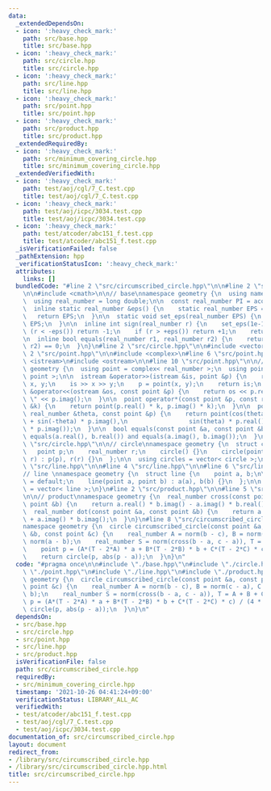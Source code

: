 ```yaml
---
data:
  _extendedDependsOn:
  - icon: ':heavy_check_mark:'
    path: src/base.hpp
    title: src/base.hpp
  - icon: ':heavy_check_mark:'
    path: src/circle.hpp
    title: src/circle.hpp
  - icon: ':heavy_check_mark:'
    path: src/line.hpp
    title: src/line.hpp
  - icon: ':heavy_check_mark:'
    path: src/point.hpp
    title: src/point.hpp
  - icon: ':heavy_check_mark:'
    path: src/product.hpp
    title: src/product.hpp
  _extendedRequiredBy:
  - icon: ':heavy_check_mark:'
    path: src/minimum_covering_circle.hpp
    title: src/minimum_covering_circle.hpp
  _extendedVerifiedWith:
  - icon: ':heavy_check_mark:'
    path: test/aoj/cgl/7_C.test.cpp
    title: test/aoj/cgl/7_C.test.cpp
  - icon: ':heavy_check_mark:'
    path: test/aoj/icpc/3034.test.cpp
    title: test/aoj/icpc/3034.test.cpp
  - icon: ':heavy_check_mark:'
    path: test/atcoder/abc151_f.test.cpp
    title: test/atcoder/abc151_f.test.cpp
  _isVerificationFailed: false
  _pathExtension: hpp
  _verificationStatusIcon: ':heavy_check_mark:'
  attributes:
    links: []
  bundledCode: "#line 2 \"src/circumscribed_circle.hpp\"\n\n#line 2 \"src/base.hpp\"\
    \n\n#include <cmath>\n\n// base\nnamespace geometry {\n  using namespace std;\n\
    \  using real_number = long double;\n\n  const real_number PI = acosl(-1);\n\n\
    \  inline static real_number &eps() {\n    static real_number EPS = 1e-10;\n \
    \   return EPS;\n  }\n\n  static void set_eps(real_number EPS) {\n    eps() =\
    \ EPS;\n  }\n\n  inline int sign(real_number r) {\n    set_eps(1e-10);\n    if\
    \ (r < -eps()) return -1;\n    if (r > +eps()) return +1;\n    return 0;\n  }\n\
    \n  inline bool equals(real_number r1, real_number r2) {\n    return sign(r1 -\
    \ r2) == 0;\n  }\n}\n#line 2 \"src/circle.hpp\"\n\n#include <vector>\n\n#line\
    \ 2 \"src/point.hpp\"\n\n#include <complex>\n#line 6 \"src/point.hpp\"\n#include\
    \ <istream>\n#include <ostream>\n\n#line 10 \"src/point.hpp\"\n\n// point\nnamespace\
    \ geometry {\n  using point = complex< real_number >;\n  using points = vector<\
    \ point >;\n\n  istream &operator>>(istream &is, point &p) {\n    real_number\
    \ x, y;\n    is >> x >> y;\n    p = point(x, y);\n    return is;\n  }\n\n  ostream\
    \ &operator<<(ostream &os, const point &p) {\n    return os << p.real() << \"\
    \ \" << p.imag();\n  }\n\n  point operator*(const point &p, const real_number\
    \ &k) {\n    return point(p.real() * k, p.imag() * k);\n  }\n\n  point rotate(const\
    \ real_number &theta, const point &p) {\n    return point(cos(theta) * p.real()\
    \ + sin(-theta) * p.imag(),\n                 sin(theta) * p.real() + cos(-theta)\
    \ * p.imag());\n  }\n\n  bool equals(const point &a, const point &b) {\n    return\
    \ equals(a.real(), b.real()) and equals(a.imag(), b.imag());\n  }\n}\n#line 6\
    \ \"src/circle.hpp\"\n\n// circle\nnamespace geometry {\n  struct circle {\n \
    \   point p;\n    real_number r;\n    circle() {}\n    circle(point p, real_number\
    \ r) : p(p), r(r) {}\n  };\n\n  using circles = vector< circle >;\n}\n#line 2\
    \ \"src/line.hpp\"\n\n#line 4 \"src/line.hpp\"\n\n#line 6 \"src/line.hpp\"\n\n\
    // line \nnamespace geometry {\n  struct line {\n    point a, b;\n\n    line()\
    \ = default;\n    line(point a, point b) : a(a), b(b) {}\n  };\n\n  using lines\
    \ = vector< line >;\n}\n#line 2 \"src/product.hpp\"\n\n#line 5 \"src/product.hpp\"\
    \n\n// product\nnamespace geometry {\n  real_number cross(const point &a, const\
    \ point &b) {\n    return a.real() * b.imag() - a.imag() * b.real();\n  }\n\n\
    \  real_number dot(const point &a, const point &b) {\n    return a.real() * b.real()\
    \ + a.imag() * b.imag();\n  }\n}\n#line 8 \"src/circumscribed_circle.hpp\"\n\n\
    namespace geometry {\n  circle circumscribed_circle(const point &a, const point\
    \ &b, const point &c) {\n    real_number A = norm(b - c), B = norm(c - a), C =\
    \ norm(a - b);\n    real_number S = norm(cross(b - a, c - a)), T = A + B + C;\n\
    \    point p = (A*(T - 2*A) * a + B*(T - 2*B) * b + C*(T - 2*C) * c) / (4 * S);\n\
    \    return circle(p, abs(p - a));\n  }\n}\n"
  code: "#pragma once\n\n#include \"./base.hpp\"\n#include \"./circle.hpp\"\n#include\
    \ \"./point.hpp\"\n#include \"./line.hpp\"\n#include \"./product.hpp\"\n\nnamespace\
    \ geometry {\n  circle circumscribed_circle(const point &a, const point &b, const\
    \ point &c) {\n    real_number A = norm(b - c), B = norm(c - a), C = norm(a -\
    \ b);\n    real_number S = norm(cross(b - a, c - a)), T = A + B + C;\n    point\
    \ p = (A*(T - 2*A) * a + B*(T - 2*B) * b + C*(T - 2*C) * c) / (4 * S);\n    return\
    \ circle(p, abs(p - a));\n  }\n}\n"
  dependsOn:
  - src/base.hpp
  - src/circle.hpp
  - src/point.hpp
  - src/line.hpp
  - src/product.hpp
  isVerificationFile: false
  path: src/circumscribed_circle.hpp
  requiredBy:
  - src/minimum_covering_circle.hpp
  timestamp: '2021-10-26 04:41:24+09:00'
  verificationStatus: LIBRARY_ALL_AC
  verifiedWith:
  - test/atcoder/abc151_f.test.cpp
  - test/aoj/cgl/7_C.test.cpp
  - test/aoj/icpc/3034.test.cpp
documentation_of: src/circumscribed_circle.hpp
layout: document
redirect_from:
- /library/src/circumscribed_circle.hpp
- /library/src/circumscribed_circle.hpp.html
title: src/circumscribed_circle.hpp
---
```

